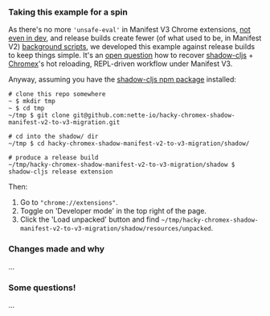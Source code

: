 ### Taking this example for a spin

As there's no more `'unsafe-eval'` in Manifest V3 Chrome extensions, [not even in dev](https://developer.chrome.com/docs/extensions/mv3/intro/mv3-migration/#content-security-policy), and release builds create fewer (of what used to be, in Manifest V2) [background scripts](https://developer.chrome.com/docs/extensions/mv3/intro/mv3-migration/#man-sw), we developed this example against release builds to keep things simple. It's an [open question](https://github.com/nette-io/hacky-chromex-shadow-manifest-v2-to-v3-migration#some-questions) how to recover [shadow-cljs](https://shadow-cljs.github.io/docs/UsersGuide.html) + [Chromex](https://github.com/binaryage/chromex)'s hot reloading, REPL-driven workflow under Manifest V3.

Anyway, assuming you have the [shadow-cljs npm package](https://shadow-cljs.github.io/docs/UsersGuide.html#_high_level_overview) installed:

```
# clone this repo somewhere
~ $ mkdir tmp
~ $ cd tmp
~/tmp $ git clone git@github.com:nette-io/hacky-chromex-shadow-manifest-v2-to-v3-migration.git

# cd into the shadow/ dir
~/tmp $ cd hacky-chromex-shadow-manifest-v2-to-v3-migration/shadow/

# produce a release build
~/tmp/hacky-chromex-shadow-manifest-v2-to-v3-migration/shadow $ shadow-cljs release extension
```
Then:
1. Go to `"chrome://extensions"`.
2. Toggle on 'Developer mode' in the top right of the page.
3. Click the 'Load unpacked' button and find `~/tmp/hacky-chromex-shadow-manifest-v2-to-v3-migration/shadow/resources/unpacked`.

### Changes made and why

...

### Some questions!

...
